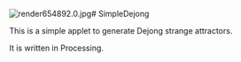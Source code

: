 ![render654892.0.jpg](https://www.dropbox.com/s/byymvchlmzf5z81/render654892.0.jpg?dl=0&raw=1)# SimpleDejong

This is a simple applet to generate Dejong strange attractors.

It is written in Processing.

